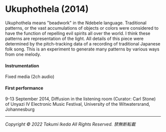 # Ukuphothela (2014)

Ukuphothela means "beadwork" in the Ndebele language. Traditional patterns, or the vast accumulations of objects or colors were considered to have the function of repelling evil spirits all over the world. I think these patterns are representation of the light.
All details of this piece were determined by the pitch-tracking data of a recording of traditional Japanese folk song. This is an experiment to generate many patterns by various ways from one melody.

#### Instrumentation
Fixed media (2ch audio)

#### First performance
9-13 September 2014, Diffusion in the listening room (Curator: Carl Stone) of Unyazi IV Electronic Music Festival, University of the Witwatersrand, Johannesburg

---
*Copyright © 2022 Takumi Ikeda All Rights Reserved. 禁無断転載*